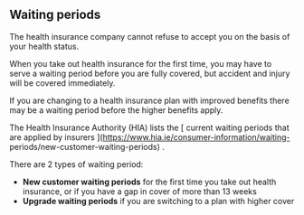 ##  Waiting periods

The health insurance company cannot refuse to accept you on the basis of your
health status.

When you take out health insurance for the first time, you may have to serve a
waiting period before you are fully covered, but accident and injury will be
covered immediately.

If you are changing to a health insurance plan with improved benefits there
may be a waiting period before the higher benefits apply.

The Health Insurance Authority (HIA) lists the [ current waiting periods that
are applied by insurers ](https://www.hia.ie/consumer-information/waiting-
periods/new-customer-waiting-periods) .

There are 2 types of waiting period:

  * **New customer waiting periods** for the first time you take out health insurance, or if you have a gap in cover of more than 13 weeks 
  * **Upgrade waiting periods** if you are switching to a plan with higher cover 
